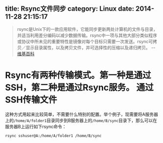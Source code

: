title: Rsync文件同步
category: Linux
date: 2014-11-28 21:15:17
---

>rsync是Unix下的一款应用软件，它能同步更新两处计算机的文件与目录，并适当利用差分编码以减少数据传输。rsync中一项与其他大部分类似程序或协议中所未见的重要特性是镜像对每个目标只需要一次发送。rsync可拷贝／显示目录属性，以及拷贝文件，并可选择性的压缩以及递归拷贝。 --[维基百科](http://zh.wikipedia.org/wiki/Rsync)

<!-- more -->

Rsync有两种传输模式。第一种是通过SSH，第二种是通过Rsync服务。
通过SSH传输文件
==============

这种方式用起来比较简单，不需要什么特别的配置。举个例子，现需要将A服务器上的`/home/A/folder1`目录同步到B服务器上的`/home/B/sync`目录下，那么可以在服务器B上运行如下rsync命令：
```
rsync sshuser@A:/home/A/folder1 /home/B/sync
```